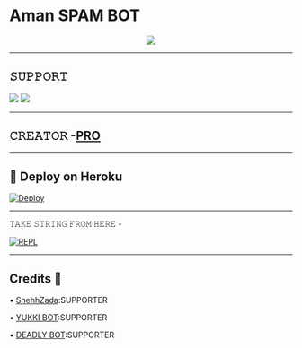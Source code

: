 # Aman SPAM BOT

<p align="center">
  <img src="https://telegra.ph/file/d756c31ed0da60ab621a3.jpg">
</p>

-------------------------------------------------

## 𝚂𝚄𝙿𝙿𝙾𝚁𝚃 
                          
<a href="https://t.me/TEAM_SHIELD_X"><img src="https://img.shields.io/badge/Join-SUPPORT%20GROUP-red.svg?logo=Telegram"></a>
<a href="https://t.me/Aman_Jha_Official"><img src="https://img.shields.io/badge/Join-SUPPORT%20CHANNEL-red.svg?logo=Telegram"></a>

-------------------------------------------------

## 𝙲𝚁𝙴𝙰𝚃𝙾𝚁 -[PRO](https://t.me/Aman_Personal_Bot)

-------------------------------------------------

## 🚀 Deploy on Heroku 
[![Deploy](https://www.herokucdn.com/deploy/button.svg)](https://dashboard.heroku.com/new?template=https%3A%2F%2Fgithub.com%2FAnirudh298%2FDaredevil)

------------------------------------------------

𝚃𝙰𝙺𝙴 𝚂𝚃𝚁𝙸𝙽𝙶 𝙵𝚁𝙾𝙼 𝙷𝙴𝚁𝙴 - 

[![REPL](https://repl.it/badge/github/spandey112/SensibleUserbot)](https://replit.com/@Romi2122/RaviiSpam#main.py)
    
-------------------------------------------------

## Credits 🏅
  
• [ShehhZada](https://github.com/ShehhZada):SUPPORTER

• [YUKKI BOT](https://github.com/YukkiBot/YukkiMultiSpamBot):SUPPORTER

• [DEADLY BOT](https://github.com/sameerpanthi/DEADLY-OP-BOT):SUPPORTER
